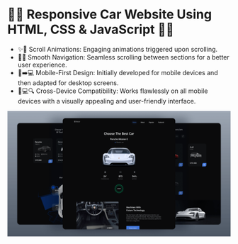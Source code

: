 # 🚗🌐 Responsive Car Website Using HTML, CSS & JavaScript 🚀✨

- ✨🚗 Scroll Animations: Engaging animations triggered upon scrolling.
- 🔗📜 Smooth Navigation: Seamless scrolling between sections for a better user experience.
- 📱➡️💻 Mobile-First Design: Initially developed for mobile devices and then adapted for desktop screens.
- 📱💻🔍 Cross-Device Compatibility: Works flawlessly on all mobile devices with a visually appealing and   user-friendly interface.

![preview img](/preview.png)
